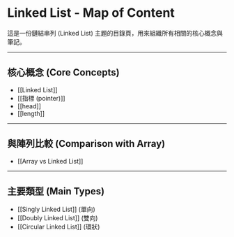 # Linked List - Map of Content

這是一份鏈結串列 (Linked List) 主題的目錄頁，用來組織所有相關的核心概念與筆記。

---

## 核心概念 (Core Concepts)

- [[Linked List]]
- [[指標 (pointer)]]
- [[head]]
- [[length]]

---

## 與陣列比較 (Comparison with Array)

- [[Array vs Linked List]]

---

## 主要類型 (Main Types)

- [[Singly Linked List]] (單向)
- [[Doubly Linked List]] (雙向)
- [[Circular Linked List]] (環狀)
